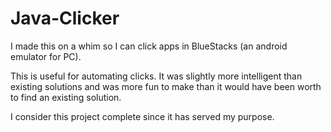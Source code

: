 # Java-Clicker
I made this on a whim so I can click apps in BlueStacks (an android emulator for PC).

This is useful for automating clicks. It was slightly more intelligent than existing solutions and was more fun to make than it would have been worth to find an existing solution.

I consider this project complete since it has served my purpose.
